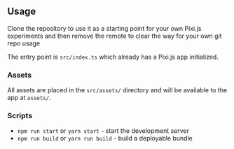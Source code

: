 ## Usage

Clone the repository to use it as a starting point for your own Pixi.js experiments and then remove the remote to clear the way for your own git repo usage

The entry point is `src/index.ts` which already has a Pixi.js app initialized.

### Assets

All assets are placed in the `src/assets/` directory and will be available to the app at `assets/`.

### Scripts

* `npm run start` or `yarn start` - start the development server
* `npm run build` or `yarn run build` - build a deployable bundle

